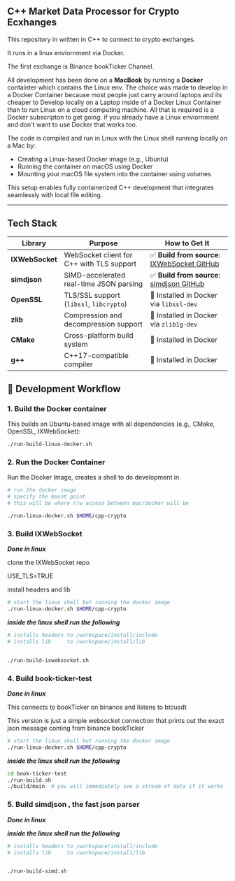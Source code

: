 ## C++ Market Data Processor for Crypto Ecxhanges

This repository in written in C++ to connect to crypto exchanges.

It runs in a linux enviornment via Docker.

The first exchange is Binance bookTicker Channel.

All development has been done on a **MacBook** by running a **Docker** containter which contains the Linux env.  The choice was made to develop in a Docker Container because most people just carry around laptops and its cheaper to Develop locally on a Laptop inside of a Docker Linux Container than to run Linux on a cloud computing machine.  All that is required is a Docker subscripton to get going.  if you already have a Linux enviornment and don't want to use Docker that works too.

The code is compiled and run in Linux with the Linux shell running locally on a Mac by:

- Creating a Linux-based Docker image (e.g., Ubuntu)
- Running the container on macOS using Docker
- Mounting your macOS file system into the container using volumes

This setup enables fully containerized C++ development that integrates seamlessly with local file editing.

---
## Tech Stack

| Library         | Purpose                                   | How to Get It                                                                             |
| --------------- | ----------------------------------------- | ----------------------------------------------------------------------------------------- |
| **IXWebSocket** | WebSocket client for C++ with TLS support | ✅ **Build from source**: [IXWebSocket GitHub](https://github.com/machinezone/IXWebSocket) |
| **simdjson**    | SIMD-accelerated real-time JSON parsing   | ✅ **Build from source**: [simdjson GitHub](https://github.com/simdjson/simdjson)          |
| **OpenSSL**     | TLS/SSL support (`libssl`, `libcrypto`)   | 🐳 Installed in Docker via `libssl-dev`                                                   |
| **zlib**        | Compression and decompression support     | 🐳 Installed in Docker via `zlib1g-dev`                                                   |
| **CMake**       | Cross-platform build system               | 🐳 Installed in Docker                                                                    |
| **g++**         | C++17-compatible compiler                 | 🐳 Installed in Docker                                                                    |




## 🚀 Development Workflow

### 1. Build the Docker container

This builds an Ubuntu-based image with all dependencies (e.g., CMake, OpenSSL, IXWebSocket):

```sh
./run-build-linux-docker.sh
```

### 2. Run the Docker Container

Run the Docker Image, creates a shell to do development in

```sh
# run the docker image
# specify the mount point
# this will be where r/w access between mac/docker will be

./run-linux-docker.sh $HOME/cpp-crypto 
```


### 3. Build IXWebSocket

***Done in linux*** 

clone the IXWebSocket repo

USE_TLS=TRUE

install headers and lib

```sh
# start the linux shell but running the docker image
./run-linux-docker.sh $HOME/cpp-crypto
```
***inside the linux shell run the following***
 
```sh
# installs headers to /workspace/install/include
# installs lib     to /workspace/install/lib


./run-build-ixwebsocket.sh
```


### 4. Build book-ticker-test

***Done in linux*** 

This connects to bookTicker on binance and listens to btcusdt

This version is just a simple websocket connection that prints out the exact json message coming from binance bookTicker

```sh
# start the linux shell but running the docker image
./run-linux-docker.sh $HOME/cpp-crypto
```
***inside the linux shell run the following***

```sh
cd book-ticker-test
./run-build.sh
./build/main  # you will immediately see a stream of data if it works 
```
### 5. Build simdjson , the fast json parser

***Done in linux*** 

***inside the linux shell run the following***
 
```sh
# installs headers to /workspace/install/include
# installs lib     to /workspace/install/lib


./run-build-simd.sh
```

